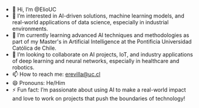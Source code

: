 - 👋 Hi, I’m @ElioUC
- 👀 I’m interested in AI-driven solutions, machine learning models, and real-world applications of data science, especially in industrial environments.
- 🌱 I’m currently learning advanced AI techniques and methodologies as part of my Master's in Artificial Intelligence at the Pontificia Universidad Católica de Chile.
- 💞️ I’m looking to collaborate on AI projects, IoT, and industry applications of deep learning and neural networks, especially in healthcare and robotics.
- 📫 How to reach me: erevilla@uc.cl
- 😄 Pronouns: He/Him
- ⚡ Fun fact: I’m passionate about using AI to make a real-world impact and love to work on projects that push the boundaries of technology!

<!---
ElioUC/ElioUC is a ✨ special ✨ repository because its `README.md` (this file) appears on your GitHub profile.
You can click the Preview link to take a look at your changes.
--->
